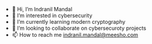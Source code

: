 - 👋 Hi, I’m Indranil Mandal
- 👀 I’m interested in cybersecurity
- 🌱 I’m currently learning modern cryptography
- 💞️ I’m looking to collaborate on cybersecuroty projects
- 📫 How to reach me indranil.mandal@meesho.com

<!---
indranilm265/indranilm265 is a ✨ special ✨ repository because its `README.md` (this file) appears on your GitHub profile.
You can click the Preview link to take a look at your changes.
--->
